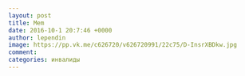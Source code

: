 ```yaml
--- 
layout: post 
title: Mem 
date: 2016-10-1 20:7:46 +0000 
author: lependin 
image: https://pp.vk.me/c626720/v626720991/22c75/D-InsrXBDkw.jpg
comment: 
categories: инвалиды
---
```

